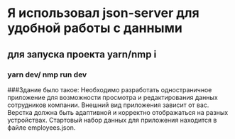 # Я использовал json-server для удобной работы с данными

## для запуска проекта yarn/nmp i

### yarn dev/ nmp run dev
###Здание было такое: Необходимо разработать одностраничное приложение для возможности просмотра и редактирования данных сотрудников компании. Внешний вид приложения зависит от вас. Верстка должна быть адаптивной и корректно отображаться на разных устройствах. Стартовый набор данных для приложения находится в файле employees.json.
